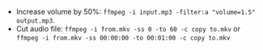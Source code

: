 - Increase volume by 50%: `ffmpeg -i input.mp3 -filter:a "volume=1.5" output.mp3`.
- Cut audio file: `ffmpeg -i from.mkv -ss 0 -to 60 -c copy to.mkv` or
                  `ffmpeg -i from.mkv -ss 00:00:00 -to 00:01:00 -c copy to.mkv`